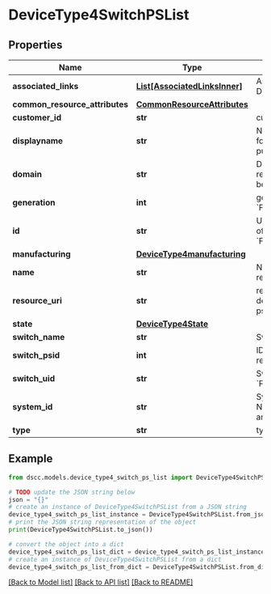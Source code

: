 # DeviceType4SwitchPSList


## Properties

Name | Type | Description | Notes
------------ | ------------- | ------------- | -------------
**associated_links** | [**List[AssociatedLinksInner]**](AssociatedLinksInner.md) | Associated Links Details | [optional] 
**common_resource_attributes** | [**CommonResourceAttributes**](CommonResourceAttributes.md) |  | [optional] 
**customer_id** | **str** | customerId | [optional] 
**displayname** | **str** | Name to be used for display purposes | [optional] 
**domain** | **str** | Domain that the resource belongs to | [optional] 
**generation** | **int** | generation &#x60;Filter, Sort&#x60; | [optional] 
**id** | **str** | Unique Identifier of the resource. &#x60;Filter&#x60; | [optional] 
**manufacturing** | [**DeviceType4manufacturing**](DeviceType4manufacturing.md) |  | [optional] 
**name** | **str** | Name of the resource. | [optional] 
**resource_uri** | **str** | resourceUri for detailed switch ps object | [optional] 
**state** | [**DeviceType4State**](DeviceType4State.md) |  | [optional] 
**switch_name** | **str** | Switch name | [optional] 
**switch_psid** | **int** | ID of the resource | [optional] 
**switch_uid** | **str** | Switch UID &#x60;Filter&#x60; | [optional] 
**system_id** | **str** | SystemUid/Serial Number  of the array. | [optional] 
**type** | **str** | type | [optional] 

## Example

```python
from dscc.models.device_type4_switch_ps_list import DeviceType4SwitchPSList

# TODO update the JSON string below
json = "{}"
# create an instance of DeviceType4SwitchPSList from a JSON string
device_type4_switch_ps_list_instance = DeviceType4SwitchPSList.from_json(json)
# print the JSON string representation of the object
print(DeviceType4SwitchPSList.to_json())

# convert the object into a dict
device_type4_switch_ps_list_dict = device_type4_switch_ps_list_instance.to_dict()
# create an instance of DeviceType4SwitchPSList from a dict
device_type4_switch_ps_list_from_dict = DeviceType4SwitchPSList.from_dict(device_type4_switch_ps_list_dict)
```
[[Back to Model list]](../README.md#documentation-for-models) [[Back to API list]](../README.md#documentation-for-api-endpoints) [[Back to README]](../README.md)


